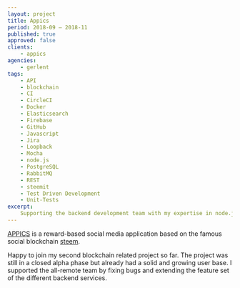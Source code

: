```yaml
---
layout: project
title: Appics
period: 2018-09 – 2018-11
published: true
approved: false
clients:
    - appics
agencies:
    - gerlent
tags:
    - API
    - blockchain
    - CI
    - CircleCI
    - Docker
    - Elasticsearch
    - Firebase
    - GitHub
    - Javascript
    - Jira
    - Loopback
    - Mocha
    - node.js
    - PostgreSQL
    - RabbitMQ
    - REST
    - steemit
    - Test Driven Development
    - Unit-Tests
excerpt:
    Supporting the backend development team with my expertise in node.js and REST-API development.
---
```

[APPICS](https://appics.com/) is a reward-based social media application based on the famous social blockchain [steem](https://steem.com/).

Happy to join my second blockchain related project so far. The project was still in a closed alpha phase but already had a solid and growing user base. I supported the all-remote team by fixing bugs and extending the feature set of the different backend services.
